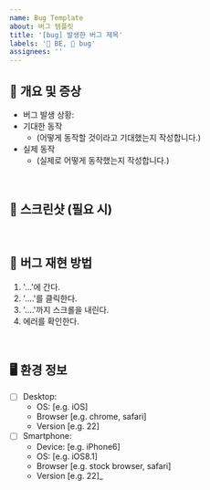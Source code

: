 ```yaml
---
name: Bug Template
about: 버그 템플릿
title: '[bug] 발생한 버그 제목'
labels: '🤖 BE, 🐛 bug'
assignees: ''
---
```


## 📝 개요 및 증상

- 버그 발생 상황:
- 기대한 동작
    - (어떻게 동작할 것이라고 기대했는지 작성합니다.)
- 실제 동작
    - (실제로 어떻게 동작했는지 작성합니다.)

<br>

## 📸 스크린샷 (필요 시)

<br>

## 🐛 버그 재현 방법

1. '...'에 간다.
2. '....'를 클릭한다.
3. '....'까지 스크롤을 내린다.
4. 에러를 확인한다.

<br>

## 🖥 환경 정보

- [ ] Desktop:
    - OS: [e.g. iOS]
    - Browser [e.g. chrome, safari]
    - Version [e.g. 22]
- [ ] Smartphone:
    - Device: [e.g. iPhone6]
    - OS: [e.g. iOS8.1]
    - Browser [e.g. stock browser, safari]
    - Version [e.g. 22]_
